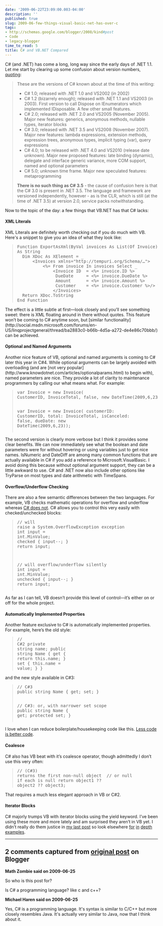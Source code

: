 ```yaml
---
date: '2009-06-22T23:09:00.003-04:00'
description: ''
published: true
slug: 2009-06-few-things-visual-basic-net-has-over-c
tags:
- http://schemas.google.com/blogger/2008/kind#post
- Code
- legacy-blogger
time_to_read: 5
title: C# and VB.NET Compared
---
```



C# (and .NET) has come a long, long way since the early days of .NET 1.1. Let me start by clearing up some confusion about version numbers, [quoting](http://stackoverflow.com/questions/247621/what-are-the-correct-version-numbers-for-c/247623#247623):
<blockquote> 

These are the versions of C# known about at the time of this writing:    <ul>     <li>C# 1.0; released with .NET 1.0 and VS2002 (in 2002)</li>      <li>C# 1.2 (bizarrely enough); released with .NET 1.1 and VS2003 (in 2003). First version to call Dispose on IEnumerators which implemented IDisposable. A few other small features.</li>      <li>C# 2.0; released with .NET 2.0 and VS2005 (November 2005). Major new features: generics, anonymous methods, nullable types, iterator blocks</li>      <li>C# 3.0; released with .NET 3.5 and VS2008 (November 2007). Major new features: lambda expressions, extension methods, expression trees, anonymous types, implicit typing (var), query expressions</li>      <li>C# 4.0; to be released with .NET 4.0 and VS2010 (release date unknown). Major new proposed features: late binding (dynamic), delegate and interface generic variance, more COM support, named and optional parameters</li>      <li>C# 5.0; unknown time frame. Major new speculated features: metaprogramming</li>   </ul>  

**There is no such thing as C# 3.5** - the cause of confusion here is that the C# 3.0 is present in .NET 3.5. The language and framework are versioned independently, however - as is the CLR, which is still (at the time of .NET 3.5) at version 2.0, service packs notwithstanding.
</blockquote>

Now to the topic of the day: a few things that VB.NET has that C# lacks:  <h4>XML Literals</h4>

XML Literals are definitely worth checking out if you do much with VB. Here's a snippet to give you an idea of what they look like:
<blockquote>   <pre class="csharpcode"><span class="kwrd">Function</span> ExportAsXml(<span class="kwrd">ByVal</span> invoices <span class="kwrd">As</span> List(Of Invoice)) _ <span class="kwrd">
As</span> <span class="kwrd">String</span>
  <span class="kwrd">Dim</span> XDoc <span class="kwrd">As</span> XElement = _
      &lt;Invoices xmlns=<span class="str">"http://tempuri.org/Schema/…"</span>&gt;
          &lt;%= From invoice <span class="kwrd">In</span> invoices <span class="kwrd">Select</span> _
              &lt;Invoice ID  = &lt;%= invoice.ID %&gt;
               DueDate     = &lt;%= invoice.DueDate %&gt;
               Amount      = &lt;%= invoice.Amount %&gt;
               Customer    = &lt;%= invoice.Customer %&gt;/&gt; %&gt;
              &lt;/Invoices&gt;
  <span class="kwrd">Return</span> XDoc.ToString
<span class="kwrd">End</span> <span class="kwrd">Function</span></pre></blockquote>
The effect is a little subtle at first—look closely and you’ll see something sweet: there is XML floating around in there without quotes. This feature won’t be coming to C# anytime soon, but [similar functionality](http://social.msdn.microsoft.com/forums/en-US/linqprojectgeneral/thread/ba2883c0-b66b-4d5a-a272-de4e86c70bbb/) can be achieved.<h4>Optional and Named Arguments</h4>
Another nice feature of VB, optional and named arguments is coming to C# later this year in C#4. While optional arguments can be largely avoided with overloading (and are [not very popular](http://www.knowdotnet.com/articles/optionalparams.html) to begin with), named parameters are nice. They provide a lot of clarity to maintenance programmers by calling our what means what. For example:
<blockquote><pre class="csharpcode">var Invoice = <span class="kwrd">new</span> Invoice(
CustomerID, InvoiceTotal, <span class="kwrd">false</span>, <span class="kwrd">new</span> DateTime(2009,6,23));

var Invoice = <span class="kwrd">new</span> Invoice(
customerID: CustomerID, total: InvoiceTotal,
isCanceled: <span class="kwrd">false</span>, dueDate: <span class="kwrd">new</span> DateTime(2009,6,23));</pre></blockquote>
The second version is clearly more verbose but I think it provides some clear benefits. We can now immediately see what the boolean and date parameters were for without hovering or using variables just to get nice names.
IsNumeric and DateDiff are among many common functions that are actually available in C# if you add a reference to Microsoft.VisualBasic. I avoid doing this because without optional argument support, they can be a little awkward to use. C# and .NET now also include other options like TryParse on most types and date arithmetic with TimeSpans.<h4>Overflow/Underflow Checking</h4>
There are also a few semantic differences between the two languages. For example, VB checks mathematic operations for overflow and underflow whereas [C# does not](http://msdn.microsoft.com/en-us/library/74b4xzyw%28VS.71%29.aspx). C# allows you to control this very easily with checked/unchecked blocks:<blockquote><pre class="csharpcode"><span class="rem">// will raise a System.OverflowException exception</span>
<span class="kwrd">int</span> input = <span class="kwrd">int</span>.MinValue;
<span class="kwrd">checked</span> {
 input--;
}
<span class="kwrd">return</span> input;

<span class="rem">// will overflow/underflow silently</span>
<span class="kwrd">int</span> input = <span class="kwrd">int</span>.MinValue;
<span class="kwrd">unchecked</span> {
 input--;
}
<span class="kwrd">return</span> input;</pre></blockquote>
As far as I can tell, VB doesn’t provide this level of control—it’s either on or off for the whole project.<h4>Automatically Implemented Properties</h4>
Another feature exclusive to C# is automatically implemented properties. For example, here’s the old style:<blockquote><pre class="csharpcode"><span class="rem">// C#2</span>
<span class="kwrd">private</span> <span class="kwrd">string</span> name;
<span class="kwrd">public</span> <span class="kwrd">string</span> Name
{
  get { <span class="kwrd">return</span> <span class="kwrd">this</span>.name; }
  set { <span class="kwrd">this</span>.name = <span class="kwrd">value</span>; }
}</pre></blockquote>
and the new style available in C#3:
<blockquote><pre class="csharpcode"><span class="rem">// C#3</span>
<span class="kwrd">public</span> <span class="kwrd">string</span> Name { get; set; }

<span class="rem">// C#3: or, with narrower set scope</span>
<span class="kwrd">public</span> <span class="kwrd">string</span> Name { get; <span class="kwrd">protected</span> set; }</pre></blockquote>
I love when I can reduce boilerplate/housekeeping code like this. [Less code is better code](http://www.codinghorror.com/blog/archives/000878.html).<h4>Coalesce </h4>
C# also has VB beat with it’s coalesce operator, though admittedly I don’t use this very often:<blockquote><pre class="csharpcode"><span class="rem">// (C#3) returns the first non-null object </span>
<span class="rem">// or null if each is null</span>
<span class="kwrd">return</span> object1 ?? object2 ?? object3;</pre></blockquote>
























That requires a much less elegant approach in VB or C#2.<h4>Iterator Blocks</h4>
C# majorly trumps VB with iterator blocks using the yield keyword. I’ve been using these more and more lately and am surprised they aren’t in VB yet. I didn’t really do them justice in [my last post](http://mharen.blogspot.com/2009/04/working-with-yield-keyword-in-c.html) so look elsewhere [for](http://csharpindepth.com/Articles/Chapter6/IteratorBlockImplementation.aspx) [in](http://msdn.microsoft.com/en-us/library/ee5kxzk0%28VS.80%29.aspx) [depth](http://www.developerfusion.com/article/9398/iterators-iterator-blocks-and-data-pipelines-in-c/) [examples](http://www.ondotnet.com/pub/a/dotnet/2004/06/07/liberty.html).

---

## 2 comments captured from [original post](https://blog.wassupy.com/2009/06/few-things-visual-basic-net-has-over-c.html) on Blogger

**Math Zombie said on 2009-06-25**

So who is this post for? 

Is C# a programming language? like c and c++?

**Michael Haren said on 2009-06-25**

Yes, C# is a programming language. It's syntax is similar to C/C++ but more closely resembles Java. It's actually very similar to Java, now that I think about it.

